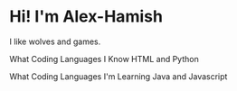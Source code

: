# Hi! I'm Alex-Hamish

I like wolves and games.

What Coding Languages I Know
HTML and Python

What Coding Languages I'm Learning
Java and Javascript


